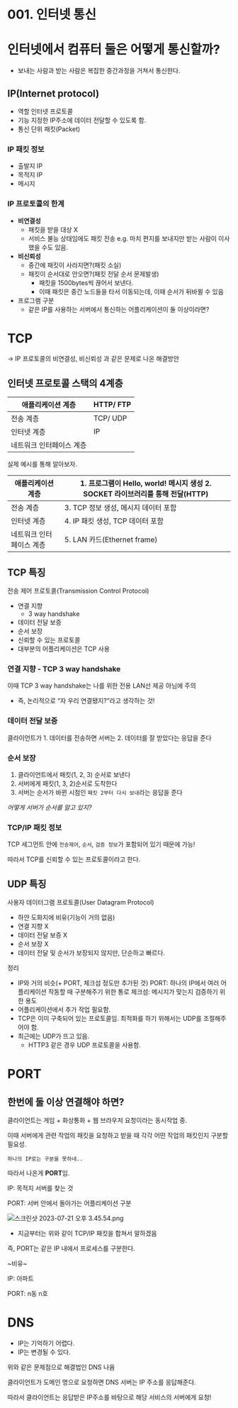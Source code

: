 # 001. 인터넷 통신

# 인터넷에서 컴퓨터 둘은 어떻게 통신할까?

- 보내는 사람과 받는 사람은 복잡한 중간과정을 거쳐서 통신한다.

## IP(Internet protocol)

- 역할
  인터넷 프로토콜
- 기능
  지정한 IP주소에 데이터 전달할 수 있도록 함.
- 통신 단위
  패킷(Packet)

### IP 패킷 정보

- 출발지 IP
- 목적지 IP
- 메시지

### IP 프로토콜의 한계

- **비연결성**
  - 패킷을 받을 대상 X
  - 서비스 불능 상태임에도 패킷 전송
    e.g. 마치 편지를 보내지만 받는 사람이 이사했을 수도 있음.
- **비신뢰성**
  - 중간에 패킷이 사라지면?(패킷 소실)
  - 패킷이 순서대로 안오면?(패킷 전달 순서 문제발생)
    - 패킷을 1500bytes씩 끊어서 보낸다.
    - 이때 패킷은 중간 노드들을 타서 이동되는데, 이때 순서가 뒤바뀔 수 있음
- 프로그램 구분
  - 같은 IP를 사용하는 서버에서 통신하는 어플리케이션이 둘 이상이라면?

# TCP

→ IP 프로토콜의 비연결성, 비신뢰성 과 같은 문제로 나온 해결방안

## 인터넷 프로토콜 스택의 4계층

| 애플리케이션 계층        | HTTP/ FTP |
| ------------------------ | --------- |
| 전송 계층                | TCP/ UDP  |
| 인터넷 계층              | IP        |
| 네트워크 인터페이스 계층 |           |

실제 예시를 통해 알아보자.

| 애플리케이션 계층 | 1. 프로그램이 Hello, world! 메시지 생성 2. SOCKET 라이브러리를 통해 전달(HTTP) |
| --- | --- |
| 전송 계층 | 3. TCP 정보 생성, 메시지 데이터 포함 |
| 인터넷 계층 | 4. IP 패킷 생성, TCP 데이터 포함 |
| 네트워크 인터페이스 계층 | 5. LAN 카드(Ethernet frame) |

## TCP 특징

전송 제어 프로토콜(Transmission Control Protocol)

- 연결 지향
  - 3 way handshake
- 데이터 전달 보증
- 순서 보장
- 신뢰할 수 있는 프로토콜
- 대부분의 어플리케이션은 TCP 사용

### 연결 지향 - TCP 3 way handshake

이때 TCP 3 way handshake는 나를 위한 전용 LAN선 제공 아님에 주의

- 즉, 논리적으로 “자 우리 연결됐지?”라고 생각하는 것!

### 데이터 전달 보증

클라이언트가 1. 데이터를 전송하면 서버는 2. 데이터를 잘 받았다는 응답을 준다

### 순서 보장

1. 클라이언트에서 패킷(1, 2, 3) 순서로 보낸다
2. 서버에게 패킷(1, 3, 2)순서로 도착한다
3. 서버는 순서가 바뀐 시점인 `패킷 2부터 다시 보내`라는 응답을 준다

_어떻게 서버가 순서를 알고 있지?_

### TCP/IP 패킷 정보

TCP 세그먼트 안에 `전송제어`, `순서`, `검증 정보`가 포함되어 있기 때문에 가능!

따라서 TCP를 신뢰할 수 있는 프로토콜이라고 한다.

## UDP 특징

사용자 데이터그램 프로토콜(User Datagram Protocol)

- 하얀 도화지에 비유(기능이 거의 없음)
- 연결 지향 X
- 데이터 전달 보증 X
- 순서 보장 X
- 데이터 전달 및 순서가 보장되지 않지만, 단순하고 빠르다.

정리

- IP와 거의 비슷(+ PORT, 체크섬 정도만 추가된 것)
  PORT: 하나의 IP에서 여러 어플리케이션 작동할 때 구분해주기 위한 통로
  체크섬: 메시지가 맞는지 검증하기 위한 용도
- 어플리케이션에서 추가 작업 필요함.
- TCP은 이미 구축되어 있는 프로토콜임. 최적화를 하기 위해서는 UDP를 조절해주어야 함.
- 최근에는 UDP가 뜨고 있음.
  - HTTP3 같은 경우 UDP 프로토콜을 사용함.

# PORT

## 한번에 둘 이상 연결해야 하면?

클라이언트는 게임 + 화상통화 + 웹 브라우저 요청이라는 동시작업 중.

이때 서버에게 관련 작업의 패킷을 요청하고 받을 때 각각 어떤 작업의 패킷인지 구분할 필요성.

`하나의 IP로는 구분을 못하네..`

따라서 나온게 **PORT**임.

IP: 목적지 서버를 찾는 것

PORT: 서버 안에서 돌아가는 어플리케이션 구분

![스크린샷 2023-07-21 오후 3.45.54.png](https://s3-us-west-2.amazonaws.com/secure.notion-static.com/97813be1-d7f8-4a95-b8b5-19415a3f8d89/%E1%84%89%E1%85%B3%E1%84%8F%E1%85%B3%E1%84%85%E1%85%B5%E1%86%AB%E1%84%89%E1%85%A3%E1%86%BA_2023-07-21_%E1%84%8B%E1%85%A9%E1%84%92%E1%85%AE_3.45.54.png)

- 지금부터는 위와 같이 TCP/IP 패킷을 합쳐서 말하겠음

즉, PORT는 같은 IP 내에서 프로세스를 구분한다.

~비유~

IP: 아파트

PORT: n동 n호

# DNS

- IP는 기억하기 어렵다.
- IP는 변경될 수 있다.

위와 같은 문제점으로 해결법인 DNS 나옴

클라이언트가 도메인 명으로 요청하면 DNS 서버는 IP 주소를 응답해준다.

따라서 클라이언트는 응답받은 IP주소를 바탕으로 해당 서비스의 서버에게 요청!
